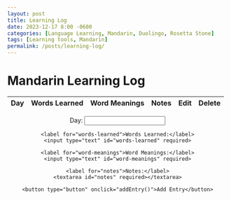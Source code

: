 ```yaml
---
layout: post
title: Learning Log
date: 2023-12-17 8:00 -0600
categories: [Language Learning, Mandarin, Duolingo, Rosetta Stone]
tags: [Learning tools, Mandarin]
permalink: /posts/learning-log/
---
```

# Mandarin Learning Log

<div id="learning-log-container" style="text-align: center;">
  <table>
    <thead>
      <tr>
        <th>Day</th>
        <th>Words Learned</th>
        <th>Word Meanings</th>
        <th>Notes</th>
        <th>Edit</th>
        <th>Delete</th>
      </tr>
    </thead>
    <tbody id="learning-log-table-body">
      <!-- Previous entries will be dynamically loaded here using JavaScript -->
    </tbody>
  </table>

  <form id="learning-log-form">
    <label for="day">Day:</label>
    <input type="number" id="day" required>

    <label for="words-learned">Words Learned:</label>
    <input type="text" id="words-learned" required>

    <label for="word-meanings">Word Meanings:</label>
    <input type="text" id="word-meanings" required>

    <label for="notes">Notes:</label>
    <textarea id="notes" required></textarea>

    <button type="button" onclick="addEntry()">Add Entry</button>
  </form>
</div>

<script>
  document.addEventListener('DOMContentLoaded', function () {
    let learningLogData = [];

    function generateTable(data) {
      const tableBody = document.getElementById('learning-log-table-body');

      // Clear existing rows
      tableBody.innerHTML = '';

      for (let i = 0; i < data.length; i++) {
        const row = tableBody.insertRow();
        for (const key in data[i]) {
          const cell = row.insertCell();
          cell.textContent = data[i][key];
        }

        const editCell = row.insertCell();
        const editButton = document.createElement('button');
        editButton.textContent = 'Edit';
        editButton.onclick = function () { editEntry(i); };
        editCell.appendChild(editButton);

        const deleteCell = row.insertCell();
        const deleteButton = document.createElement('button');
        deleteButton.textContent = 'Delete';
        deleteButton.onclick = function () { deleteEntry(i); };
        deleteCell.appendChild(deleteButton);
      }
    }

    function addEntry() {
      const day = document.getElementById('day').value;
      const wordsLearned = document.getElementById('words-learned').value;
      const wordMeanings = document.getElementById('word-meanings').value;
      const notes = document.getElementById('notes').value;

      if (day && wordsLearned && wordMeanings && notes) {
        const newEntry = { Day: day, 'Words Learned': wordsLearned, 'Word Meanings': wordMeanings, Notes: notes };
        learningLogData.push(newEntry);
        generateTable(learningLogData);
      } else {
        alert('Please fill in all fields.');
      }
    }

    function editEntry(index) {
      const entry = learningLogData[index];
      document.getElementById('day').value = entry.Day;
      document.getElementById('words-learned').value = entry['Words Learned'];
      document.getElementById('word-meanings').value = entry['Word Meanings'];
      document.getElementById('notes').value = entry.Notes;

      learningLogData.splice(index, 1);
      generateTable(learningLogData);
    }

    function deleteEntry(index) {
      learningLogData.splice(index, 1);
      generateTable(learningLogData);
    }

    generateTable(learningLogData);
  });
</script>
